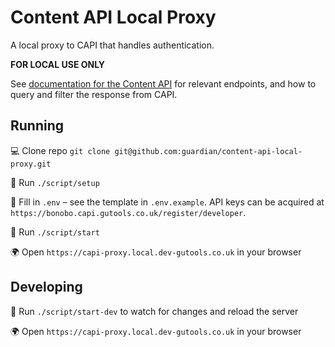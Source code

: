# Content API Local Proxy

A local proxy to CAPI that handles authentication.

**FOR LOCAL USE ONLY**

See [documentation for the Content API](https://open-platform.theguardian.com/documentation/) for relevant endpoints, and how to query and filter the response from CAPI.

## Running
💻 Clone repo `git clone git@github.com:guardian/content-api-local-proxy.git`

🔌 Run `./script/setup`

📝 Fill in `.env` – see the template in `.env.example`. API keys can be acquired at `https://bonobo.capi.gutools.co.uk/register/developer`.

🔌 Run `./script/start`

🌍 Open `https://capi-proxy.local.dev-gutools.co.uk` in your browser

## Developing
🔌 Run `./script/start-dev` to watch for changes and reload the server

🌍 Open `https://capi-proxy.local.dev-gutools.co.uk` in your browser
